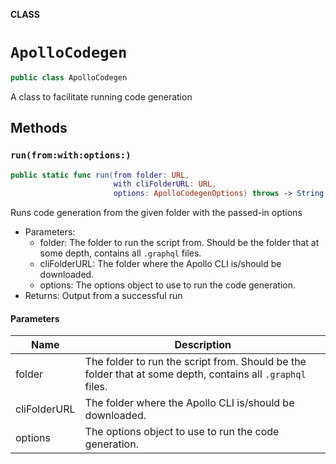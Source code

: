 **CLASS**

# `ApolloCodegen`

```swift
public class ApolloCodegen
```

A class to facilitate running code generation

## Methods
### `run(from:with:options:)`

```swift
public static func run(from folder: URL,
                       with cliFolderURL: URL,
                       options: ApolloCodegenOptions) throws -> String
```

Runs code generation from the given folder with the passed-in options

- Parameters:
  - folder: The folder to run the script from. Should be the folder that at some depth, contains all `.graphql` files.
  - cliFolderURL: The folder where the Apollo CLI is/should be downloaded.
  - options: The options object to use to run the code generation.
- Returns: Output from a successful run

#### Parameters

| Name | Description |
| ---- | ----------- |
| folder | The folder to run the script from. Should be the folder that at some depth, contains all `.graphql` files. |
| cliFolderURL | The folder where the Apollo CLI is/should be downloaded. |
| options | The options object to use to run the code generation. |